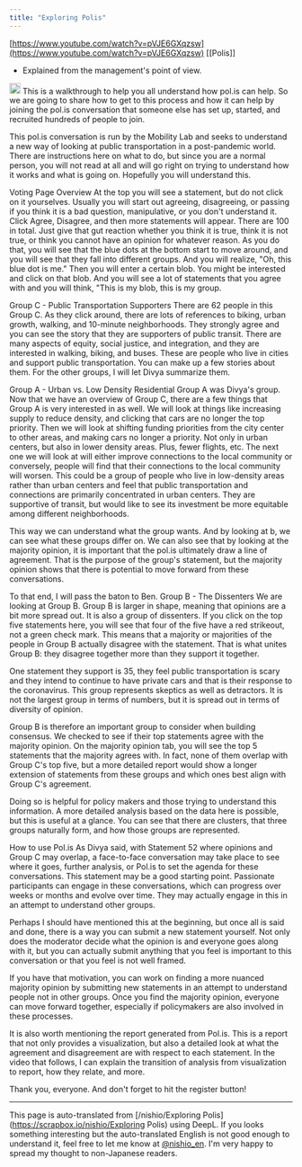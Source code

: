 ```yaml
---
title: "Exploring Polis"
---
```


[https://www.youtube.com/watch?v=pVJE6GXqzsw](https://www.youtube.com/watch?v=pVJE6GXqzsw)
[[Polis]]
- Explained from the management's point of view.

<img src='https://scrapbox.io/api/pages/nishio-en/GPT-4/icon' alt='GPT-4.icon' height="19.5"/>
This is a walkthrough to help you all understand how pol.is can help. So we are going to share how to get to this process and how it can help by joining the pol.is conversation that someone else has set up, started, and recruited hundreds of people to join.

This pol.is conversation is run by the Mobility Lab and seeks to understand a new way of looking at public transportation in a post-pandemic world. There are instructions here on what to do, but since you are a normal person, you will not read at all and will go right on trying to understand how it works and what is going on. Hopefully you will understand this.

Voting Page Overview
At the top you will see a statement, but do not click on it yourselves. Usually you will start out agreeing, disagreeing, or passing if you think it is a bad question, manipulative, or you don't understand it. Click Agree, Disagree, and then more statements will appear. There are 100 in total. Just give that gut reaction whether you think it is true, think it is not true, or think you cannot have an opinion for whatever reason. As you do that, you will see that the blue dots at the bottom start to move around, and you will see that they fall into different groups. And you will realize, "Oh, this blue dot is me." Then you will enter a certain blob. You might be interested and click on that blob. And you will see a lot of statements that you agree with and you will think, "This is my blob, this is my group.

Group C - Public Transportation Supporters
There are 62 people in this Group C. As they click around, there are lots of references to biking, urban growth, walking, and 10-minute neighborhoods. They strongly agree and you can see the story that they are supporters of public transit. There are many aspects of equity, social justice, and integration, and they are interested in walking, biking, and buses. These are people who live in cities and support public transportation. You can make up a few stories about them. For the other groups, I will let Divya summarize them.

Group A - Urban vs. Low Density Residential
Group A was Divya's group.
Now that we have an overview of Group C, there are a few things that Group A is very interested in as well. We will look at things like increasing supply to reduce density, and clicking that cars are no longer the top priority. Then we will look at shifting funding priorities from the city center to other areas, and making cars no longer a priority. Not only in urban centers, but also in lower density areas. Plus, fewer flights, etc. The next one we will look at will either improve connections to the local community or conversely, people will find that their connections to the local community will worsen. This could be a group of people who live in low-density areas rather than urban centers and feel that public transportation and connections are primarily concentrated in urban centers. They are supportive of transit, but would like to see its investment be more equitable among different neighborhoods.

This way we can understand what the group wants. And by looking at b, we can see what these groups differ on. We can also see that by looking at the majority opinion, it is important that the pol.is ultimately draw a line of agreement. That is the purpose of the group's statement, but the majority opinion shows that there is potential to move forward from these conversations.

To that end, I will pass the baton to Ben.
Group B - The Dissenters
We are looking at Group B. Group B is larger in shape, meaning that opinions are a bit more spread out. It is also a group of dissenters. If you click on the top five statements here, you will see that four of the five have a red strikeout, not a green check mark. This means that a majority or majorities of the people in Group B actually disagree with the statement. That is what unites Group B: they disagree together more than they support it together.

One statement they support is 35, they feel public transportation is scary and they intend to continue to have private cars and that is their response to the coronavirus. This group represents skeptics as well as detractors. It is not the largest group in terms of numbers, but it is spread out in terms of diversity of opinion.

Group B is therefore an important group to consider when building consensus. We checked to see if their top statements agree with the majority opinion. On the majority opinion tab, you will see the top 5 statements that the majority agrees with. In fact, none of them overlap with Group C's top five, but a more detailed report would show a longer extension of statements from these groups and which ones best align with Group C's agreement.

Doing so is helpful for policy makers and those trying to understand this information. A more detailed analysis based on the data here is possible, but this is useful at a glance. You can see that there are clusters, that three groups naturally form, and how those groups are represented.

How to use Pol.is
As Divya said, with Statement 52 where opinions and Group C may overlap, a face-to-face conversation may take place to see where it goes, further analysis, or Pol.is to set the agenda for these conversations. This statement may be a good starting point. Passionate participants can engage in these conversations, which can progress over weeks or months and evolve over time. They may actually engage in this in an attempt to understand other groups.

Perhaps I should have mentioned this at the beginning, but once all is said and done, there is a way you can submit a new statement yourself. Not only does the moderator decide what the opinion is and everyone goes along with it, but you can actually submit anything that you feel is important to this conversation or that you feel is not well framed.

If you have that motivation, you can work on finding a more nuanced majority opinion by submitting new statements in an attempt to understand people not in other groups. Once you find the majority opinion, everyone can move forward together, especially if policymakers are also involved in these processes.

It is also worth mentioning the report generated from Pol.is. This is a report that not only provides a visualization, but also a detailed look at what the agreement and disagreement are with respect to each statement. In the video that follows, I can explain the transition of analysis from visualization to report, how they relate, and more.

Thank you, everyone. And don't forget to hit the register button!

---
This page is auto-translated from [/nishio/Exploring Polis](https://scrapbox.io/nishio/Exploring Polis) using DeepL. If you looks something interesting but the auto-translated English is not good enough to understand it, feel free to let me know at [@nishio_en](https://twitter.com/nishio_en). I'm very happy to spread my thought to non-Japanese readers.
